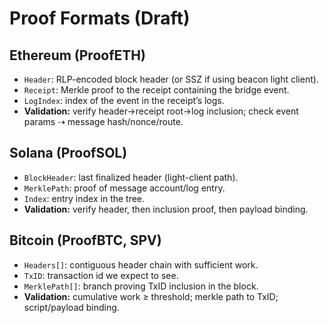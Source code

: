 # Proof Formats (Draft)

## Ethereum (ProofETH)
- `Header`: RLP-encoded block header (or SSZ if using beacon light client).
- `Receipt`: Merkle proof to the receipt containing the bridge event.
- `LogIndex`: index of the event in the receipt’s logs.
- **Validation:** verify header→receipt root→log inclusion; check event params ⇢ message hash/nonce/route.

## Solana (ProofSOL)
- `BlockHeader`: last finalized header (light-client path).
- `MerklePath`: proof of message account/log entry.
- `Index`: entry index in the tree.
- **Validation:** verify header, then inclusion proof, then payload binding.

## Bitcoin (ProofBTC, SPV)
- `Headers[]`: contiguous header chain with sufficient work.
- `TxID`: transaction id we expect to see.
- `MerklePath[]`: branch proving TxID inclusion in the block.
- **Validation:** cumulative work ≥ threshold; merkle path to TxID; script/payload binding.
